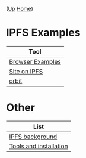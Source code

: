 ([Up](..) [Home](..\..))

# IPFS Examples

| Tool                              
| -----                             
|[Browser Examples](browser_examples)
|[Site on IPFS](site_on_ipfs)
|[orbit](orbit)                      


# Other

| List
|------------
|[IPFS background](..\library\ipfs.md)
|[Tools and installation](install) 


